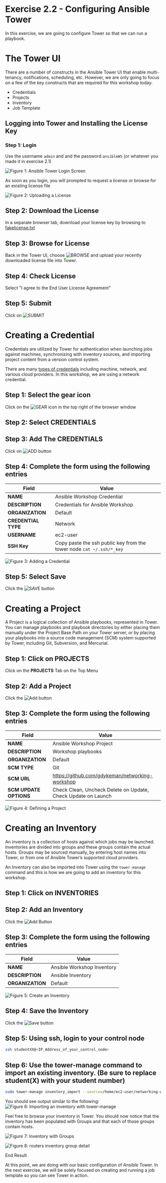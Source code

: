 # Exercise 2.2 - Configuring Ansible Tower

In this exercise, we are going to configure Tower so that we can run a playbook.

# The Tower UI

There are a number of constructs in the Ansible Tower UI that enable multi-tenancy, notifications, scheduling, etc. However, we are only going to focus on a few of the key constructs that are required for this workshop today.

- Credentials
- Projects
- Inventory
- Job Template

## Logging into Tower and Installing the License Key

### Step 1: Login
Use the username `admin` and and the password `ansibleWS` (or whatever you made it in exercise 2.1)

![Figure 1: Ansible Tower Login Screen](tower.png)

As soon as you login, you will prompted to request a license or browse for an existing license file

![Figure 2: Uploading a License](license.png)

## Step 2: Download the License
In a separate browser tab, download your license key by browsing to [fakelicense.txt](fakelicense.txt)

## Step 3: Browse for License
Back in the Tower UI, choose ![BROWSE](browse.png) and upload your recently downloaded license file into Tower.

## Step 4: Check License
Select "I agree to the End User License Agreement"

## Step 5: Submit
Click on ![SUBMIT](submit.png)

# Creating a Credential

Credentials are utilized by Tower for authentication when launching jobs against machines, synchronizing with inventory sources, and importing project content from a version control system.

There are many [types of credentials](http://docs.ansible.com/ansible-tower/latest/html/userguide/credentials.html#credential-types) including machine, network, and various cloud providers. In this workshop, we are using a network credential.

## Step 1: Select the gear icon
Click on the ![GEAR](gear.png) icon in the top right of the browser window

## Step 2: Select CREDENTIALS

## Step 3: Add The CREDENTIALS
Click on ![ADD](add.png) button

## Step 4: Complete the form using the following entries

| Field                | Value                                                                 |
| -------------------- |-----------------------------------------------------------------------|
| **NAME**             | Ansible Workshop Credential                                           |
| **DESCRIPTION**      | Credentials for Ansible Workshop                                      |
| **ORGANIZATION**     | Default                                                               |
| **CREDENTIAL TYPE**  | Network                                                               |
| **USERNAME**         | ec2-user                                                              |
| **SSH Key**          | Copy paste the ssh public key from the tower node `cat ~/.ssh/*_key`  |

![Figure 3: Adding a Credential](credential.png)

## Step 5: Select Save
Click the ![SAVE](save.png) button

# Creating a Project
A Project is a logical collection of Ansible playbooks, represented in Tower. You can manage playbooks and playbook directories by either placing them manually under the Project Base Path on your Tower server, or by placing your playbooks into a source code management (SCM) system supported by Tower, including Git, Subversion, and Mercurial.

## Step 1: Click on PROJECTS
Click on the **PROJECTS** Tab on the Top Menu

## Step 2: Add a Project
Click the ![Add](add.png) button

## Step 3: Complete the form using the following entries

| Field                  | Value                                                                 |
| ---------------------- |-----------------------------------------------------------------------|
| **NAME**               | Ansible Workshop Project                                              |
| **DESCRIPTION**        | Workshop playbooks                                                    |
| **ORGANIZATION**       | Default                                                               |
| **SCM TYPE**           | Git                                                                   |
| **SCM URL**            | https://github.com/gdykeman/networking-workshop                       |
| **SCM UPDATE OPTIONS** | Check Clean, Uncheck Delete on Update, Check Update on Launch         |

![Figure 4: Defining a Project](project.png)

# Creating an Inventory

An inventory is a collection of hosts against which jobs may be launched. Inventories are divided into groups and these groups contain the actual hosts. Groups may be sourced manually, by entering host names into Tower, or from one of Ansible Tower’s supported cloud providers.

An Inventory can also be imported into Tower using the `tower-manage` command and this is how we are going to add an inventory for this workshop.

## Step 1: Click on INVENTORIES

## Step 2: Add an Inventory
Click the ![Add](add.png) Button

## Step 3: Complete the form using the following entries

| Field                  | Value                                                                 |
| ---------------------- |-----------------------------------------------------------------------|
| **NAME**               | Ansible Workshop Inventory                                            |
| **DESCRIPTION**        | Ansible Inventory                                                     |
| **ORGANIZATION**       | Default                                                               |

![Figure 5: Create an Inventory](inventory.png)

## Step 4: Save the Inventory
Click the ![Save](save.png) button

## Step 5: Using ssh, login to your control node
```bash
ssh studentXX@<IP_Address_of_your_control_node>
```

## Step 6: Use the tower-manage command to import an existing inventory. (Be sure to replace student(X) with your student number)

```bash
sudo tower-manage inventory_import --source=/home/ec2-user/networking-workshop/lab_inventory/student(x).net-ws.hosts --inventory-name="Ansible Workshop Inventory"
```

You should see output similar to the following:
![Figure 6: Importing an inventory with tower-manage](inventory_manage.png)

Feel free to browse your inventory in Tower. You should now notice that the inventory has been populated with Groups and that each of those groups contain hosts.

![Figure 7: Inventory with Groups](groups.png)

![Figure 8: routers inventory group detail](inventory_detail.png)

End Result

At this point, we are doing with our basic configuration of Ansible Tower. In the next exercise, we will be solely focused on creating and running a job template so you can see Tower in action.
